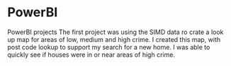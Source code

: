 # PowerBI
PowerBI projects
The first project was using the SIMD data ro crate a look up map for areas of low, medium and high crime.
I created this map, with post code lookup to support my search for a new home. I was able to quickly see if houses were in or near areas of high crime.
